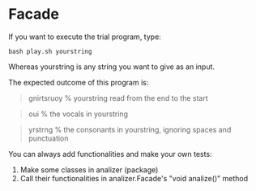 Facade
======

If you want to execute the trial program, type:

    bash play.sh yourstring

Whereas yourstring is any string you want to give as an input.

The expected outcome of this program is:

> gnirtsruoy              % yourstring read from the end to the start

> oui                     % the vocals in yourstring

> yrstrng                 % the consonants in yourstring, ignoring spaces and punctuation

You can always add functionalities and make your own tests:

1. Make some classes in analizer (package)
2. Call their functionalities in analizer.Facade's "void analize()" method
